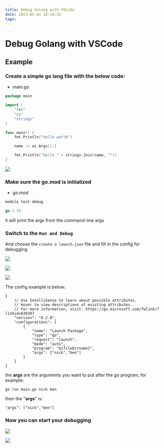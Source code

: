 ```yaml
---
title: Debug Golang with VSCode
date: 2023-05-01 16:19:35
tags:
---
```


# Debug Golang with VSCode


## Example

### Create a simple go lang file with the below code:


* main.go

```go
package main

import (
	"fmt"
	"os"
	"strings"
)

func main() {
	fmt.Println("hello world")

	name := os.Args[1:]

	fmt.Println("hello " + strings.Join(name, ""))
}
```

![](https://i.imgur.com/bGNM5Od.png)

### Make sure the go.mod is initialized

* go.mod

```go
module test-debug

go 1.19
```


it will print the args from the command-line args


### Switch to the `Run and Debug`

And choose the `create a launch.json` file and fill in the config for debugging

![](https://i.imgur.com/RgJ5fZw.png)

![](https://i.imgur.com/b17ir3J.png)

![](https://i.imgur.com/LgB5Pfn.png)

The config example is below:

```
{
    // Use IntelliSense to learn about possible attributes.
    // Hover to view descriptions of existing attributes.
    // For more information, visit: https://go.microsoft.com/fwlink/?linkid=830387
    "version": "0.2.0",
    "configurations": [
        {
            "name": "Launch Package",
            "type": "go",
            "request": "launch",
            "mode": "auto",
            "program": "${fileDirname}",
            "args": ["nick","ben"]
        }
    ]
}
```

the **args** are the arguments you want to put after the go program, for example:

`go run main.go nick ben`

then the "**args**" is:

`"args": ["nick","ben"]`


### Now you can start your debugging

![](https://i.imgur.com/KSj1CPp.png)

![](https://i.imgur.com/ru9VdPO.png)

